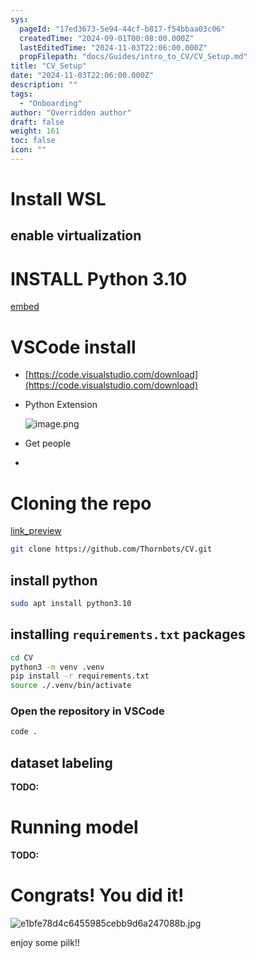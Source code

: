 ```yaml
---
sys:
  pageId: "17ed3673-5e94-44cf-b817-f54bbaa03c06"
  createdTime: "2024-09-01T00:08:00.000Z"
  lastEditedTime: "2024-11-03T22:06:00.000Z"
  propFilepath: "docs/Guides/intro_to_CV/CV_Setup.md"
title: "CV_Setup"
date: "2024-11-03T22:06:00.000Z"
description: ""
tags:
  - "Onboarding"
author: "Overridden author"
draft: false
weight: 161
toc: false
icon: ""
---
```


# Install WSL

## enable virtualization

# INSTALL Python 3.10

[embed](https://www.rose-hulman.edu/class/csse/csse132/2425a/labs/prelab1-wsl2.html)

# VSCode install

- [https://code.visualstudio.com/download](https://code.visualstudio.com/download)
- Python Extension

	![image.png](https://prod-files-secure.s3.us-west-2.amazonaws.com/d518164a-d88e-44d1-a4ee-3adb3bd8bce0/d82b6650-a5e4-4d3c-b8c9-93d817dae00e/image.png?X-Amz-Algorithm=AWS4-HMAC-SHA256&X-Amz-Content-Sha256=UNSIGNED-PAYLOAD&X-Amz-Credential=ASIAZI2LB4662ZPECKGC%2F20250216%2Fus-west-2%2Fs3%2Faws4_request&X-Amz-Date=20250216T070233Z&X-Amz-Expires=3600&X-Amz-Security-Token=IQoJb3JpZ2luX2VjEC4aCXVzLXdlc3QtMiJHMEUCIH49STEA5MWkyhiQpPRcra%2BMGR32vBolzra9UPvdhtsGAiEAoG1HRZk%2F36BJ6EcT8LZKC%2FDRbVYD89Ub0XSXS64nWQwq%2FwMIVxAAGgw2Mzc0MjMxODM4MDUiDNZuEj0pSybLT6%2FBhCrcA1h3EacWNbGlKAops%2Ff2r6og4EZmAPwBKPloFcFASxiyoV4d8zTmpNHDcqEfuoUPBA6ULiXWRr1QDUoqXTurDVPei9vnthgPSEWNrA0I7zYzl12W0ymp53S1MpdlH2Cjw%2BPv4mVG8X7n76U2pWLLtE7v6jbslQHJKwDwldR%2FIbyCDjrbLl%2BLdOoMgAq87X%2FJDoWsNO808P%2Bmgq3X5QpT9D9GcTa3GiyCP7uTM9O4Xij3WdpNBPwa%2BDh8tIy4P%2FKndigFQMeHDkvvHBoMZmKJ%2FJKxvxCi%2B8eZSAHFpvMXs3v%2BSsBJdckYxyv7y10nboiSFNccV%2Bl2x0PkvVG7RiNLbJrc8kDhxbPzLGoo4qX%2FooWTR9jghnKMloASgQ3nSFpRDqAUmuNIDedbBHy6cX3mAK6UpOmzW2FKR0v4zc0IUIcHFqxTN8ZbLch%2FWDy2XIbIoYyy6UD%2BuyDVX%2FUhbXLUEu6rjrvvFOQqLy6WGEpPTCZDkbXC2TGlgJlB1leby3DDkEFTKP6j6OBOYJE4DBm6yWA6KTni%2B6BKCv9aGZhHttWV0zHJusxlKIo3S0cCovrXa3qFfgmVTMqYHTCJ9DodWtZcdEi9Px33zRLZ7iKh3%2FYwoAEgFsz82WAnJB4eMMX9xb0GOqUBs5H9DHedXAhQphPZjvhoQhp5SR%2BMYm8YYBQVrPiPYO2EFGxgflfF%2BE9Pw%2BVWSc0eo47hfYxWM0JpSzEELCAB8bTHUdNLWmDh2jDCYKmKS%2BLCM9OkOKwlMONI2k1cn5w90ezMVFoUadfJc%2FRrpblJfAD%2Fb1lU%2Fcbw2es%2F14TIuwi%2BmlFMdGHf3UrYW3vJmkkxdBs6XKB0KuEqMfwt5Hy6B1qnfVxN&X-Amz-Signature=6187894f7cde254e47b6479bf3001bd9cab4739ece80c169488338036fe39269&X-Amz-SignedHeaders=host&x-id=GetObject)
- Get people
- 

# Cloning the repo

[link_preview](https://github.com/Thornbots/CV/)

```bash
git clone https://github.com/Thornbots/CV.git
```

## install python

```bash
sudo apt install python3.10
```

## installing `requirements.txt` packages

```bash
cd CV
python3 -m venv .venv
pip install -r requirements.txt
source ./.venv/bin/activate
```

### Open the repository in VSCode

```bash
code .
```

## dataset labeling  

**TODO:**

# Running model

**TODO:**

# Congrats! You did it!

![e1bfe78d4c6455985cebb9d6a247088b.jpg](https://prod-files-secure.s3.us-west-2.amazonaws.com/d518164a-d88e-44d1-a4ee-3adb3bd8bce0/7d1ce04e-65d6-40c8-814d-754280e9515a/e1bfe78d4c6455985cebb9d6a247088b.jpg?X-Amz-Algorithm=AWS4-HMAC-SHA256&X-Amz-Content-Sha256=UNSIGNED-PAYLOAD&X-Amz-Credential=ASIAZI2LB466SQYZ56AX%2F20250216%2Fus-west-2%2Fs3%2Faws4_request&X-Amz-Date=20250216T070231Z&X-Amz-Expires=3600&X-Amz-Security-Token=IQoJb3JpZ2luX2VjEC4aCXVzLXdlc3QtMiJIMEYCIQCoNBT39xfi69AfWLG4R4WAp16nKBNNM6MoWJM2QYY2eAIhAPi5tE8uqaqGqT6PRDsnZsonhOF6Urtyc9l3u7OjT9cCKv8DCFcQABoMNjM3NDIzMTgzODA1IgzMnRFKCGi6S9fdKLAq3AO6l9Wrg1SmTbwU5LtpQwYrKqQz6f8%2FP%2FQMzGFACIP4wiR%2B%2BKqwR8IKpuHBlhBw9gwWa%2FYonlHPU2h6jg9lQrVBPBG69CCsoJEt%2Fp%2FBEZtKMDDCinBCTxEUhKkLbc3D7cDxTyH1yzZJkhDeRiS%2FVlTfNH1EmBfRAnw4WxE408QWzRuXb3bzt74dLccWNfnCNujKuxsJicrf%2FwdSaf%2BxrY1kcOTEl3qyxr3Z38M4yXQZaKDgDRwBHhfn4%2Fd9Y3bzxW9gIKKJnS9OYvX3WpofJDAZWYPi1r1ZfYBwM1RFOxYXZ72KUDpBv2%2FGU94uR5N9vGWWcnx9zBKWIdIp4RlxTsmFiZ0iL1YB7HztzmT0jKrDePg6t2kI6UMUElWujYj2DhYooKCFoxd2wMypcV2eGwv7MBYImcqFQ0zR6G2Z08v6uU2KOrEmtULtWdPIQ79KQ9Kr2GWg2VrfGjQ4LJ3EE9lRww4RwCxWGa99jjFUCHTiYmvazYnVi1%2FZp7s9GIyj4SbNhKMOy0qCTatYTsFbY3b2rRfRkVLYdXcBengTedBoG5M1FdM5w4kUoY4RxtPKsaM2djyV%2BjmDhTKxOw2JjaKlvKbY5bXAEQrq%2B4xAjI0ADQWCHw%2BnwT66VAmvtTDG%2FsW9BjqkAZSu0WM%2Bm%2FOLgxlLy5psZfOXhHju%2FXB0lmYB318Yxx7FUZhn8YfzxOVRYWG%2BrcPBBJ91hRMS25XJICUXDqgUpKcz14jPNdzU4Qp4Bvu1QGcRJnKYWTW8cvHWvYCgGC2vSj66FYwjF4ENDSyDOqwaRQFo%2BARrUOavKEa%2BhCj9D%2FPRMBs847OabVnE2L%2BPIkRk2h0nIObgsb7oH6MeOagBM%2BPE%2B7ee&X-Amz-Signature=535f4128d79d8eb0fb22ded2c7badca77c1bb9ed10367232d21922ad1f901ac1&X-Amz-SignedHeaders=host&x-id=GetObject)

enjoy some pilk!!
